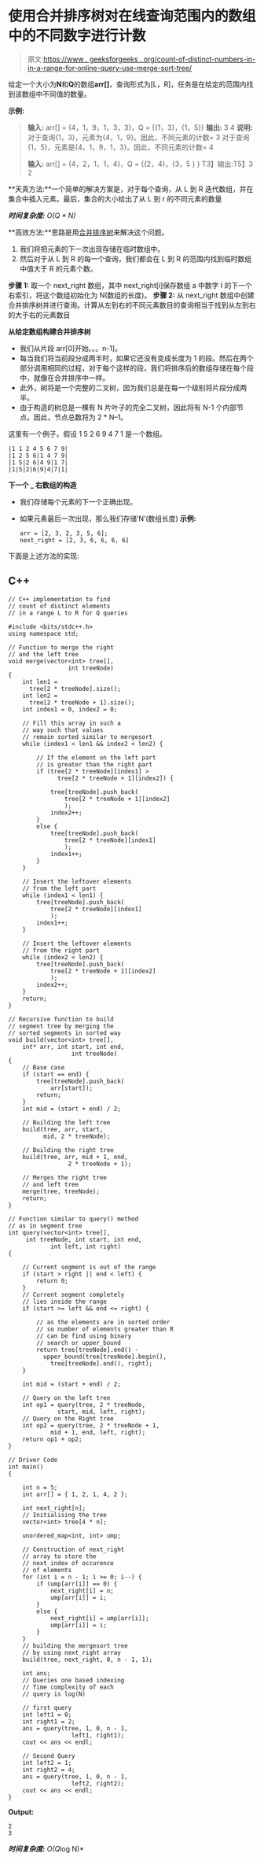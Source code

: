 # 使用合并排序树对在线查询范围内的数组中的不同数字进行计数

> 原文:[https://www . geeksforgeeks . org/count-of-distinct-numbers-in-in-a-range-for-online-query-use-merge-sort-tree/](https://www.geeksforgeeks.org/count-of-distinct-numbers-in-an-array-in-a-range-for-online-queries-using-merge-sort-tree/)

给定一个大小为**N**和**Q**的数组**arr[]**，查询形式为[L，R]，任务是在给定的范围内找到该数组中不同值的数量。

**示例:**

> **输入:** arr[] = {4，1，9，1，3，3}，Q = {{1，3}，{1，5}}
> **输出:**
> 3
> 4
> **说明:**
> 对于查询{1，3}，元素为{4，1，9}。因此，不同元素的计数= 3
> 对于查询{1，5}，元素是{4，1，9，1，3}。因此，不同元素的计数= 4
> 
> **输入:** arr[] = {4，2，1，1，4}，Q = {{2，4}，{3，5 } }
> T3】输出:T5】3
> 2

**天真方法:**一个简单的解决方案是，对于每个查询，从 L 到 R 迭代数组，并在集合中插入元素。最后，集合的大小给出了从 L 到 r 的不同元素的数量

***时间复杂度:** O(Q * N)*

**高效方法:**思路是用[合并排序树](https://www.geeksforgeeks.org/merge-sort-tree-smaller-or-equal-elements-in-given-row-range/)来解决这个问题。

1.  我们将把元素的下一次出现存储在临时数组中。
2.  然后对于从 L 到 R 的每一个查询，我们都会在 L 到 R 的范围内找到临时数组中值大于 R 的元素个数。

**步骤 1:** 取一个 next_right 数组，其中 next_right[i]保存数组 a 中数字 I 的下一个右索引，将这个数组初始化为 N(数组的长度)。
**步骤 2:** 从 next_right 数组中创建合并排序树并进行查询。计算从左到右的不同元素数目的查询相当于找到从左到右的大于右的元素数目

**从给定数组构建合并排序树**

*   我们从片段 arr[0]开始。。。n-1]。
*   每当我们将当前段分成两半时，如果它还没有变成长度为 1 的段。然后在两个部分调用相同的过程，对于每个这样的段，我们将排序后的数组存储在每个段中，就像在合并排序中一样。
*   此外，树将是一个完整的二叉树，因为我们总是在每一个级别将片段分成两半。
*   由于构造的树总是一棵有 N 片叶子的完全二叉树，因此将有 N-1 个内部节点。因此，节点总数将为 2 * N–1。

这里有一个例子。假设 1 5 2 6 9 4 7 1 是一个数组。

```
|1 1 2 4 5 6 7 9|
|1 2 5 6|1 4 7 9|
|1 5|2 6|4 9|1 7|
|1|5|2|6|9|4|7|1|

```

**下一个 _ 右数组的构造**

*   我们存储每个元素的下一个正确出现。
*   如果元素最后一次出现，那么我们存储‘N’(数组长度)
    **示例:**

    ```
    arr = [2, 3, 2, 3, 5, 6];
    next_right = [2, 3, 6, 6, 6, 6]

    ```

下面是上述方法的实现:

## C++

```
// C++ implementation to find
// count of distinct elements 
// in a range L to R for Q queries

#include <bits/stdc++.h>
using namespace std;

// Function to merge the right
// and the left tree
void merge(vector<int> tree[], 
                 int treeNode)
{
    int len1 = 
      tree[2 * treeNode].size();
    int len2 = 
      tree[2 * treeNode + 1].size();
    int index1 = 0, index2 = 0;

    // Fill this array in such a 
    // way such that values
    // remain sorted similar to mergesort
    while (index1 < len1 && index2 < len2) {

        // If the element on the left part
        // is greater than the right part
        if (tree[2 * treeNode][index1] > 
              tree[2 * treeNode + 1][index2]) {

            tree[treeNode].push_back(
                tree[2 * treeNode + 1][index2]
                );
            index2++;
        }
        else {
            tree[treeNode].push_back(
                tree[2 * treeNode][index1]
                );
            index1++;
        }
    }

    // Insert the leftover elements
    // from the left part
    while (index1 < len1) {
        tree[treeNode].push_back(
            tree[2 * treeNode][index1]
            );
        index1++;
    }

    // Insert the leftover elements
    // from the right part
    while (index2 < len2) {
        tree[treeNode].push_back(
            tree[2 * treeNode + 1][index2]
            );
        index2++;
    }
    return;
}

// Recursive function to build 
// segment tree by merging the 
// sorted segments in sorted way
void build(vector<int> tree[], 
    int* arr, int start, int end, 
                  int treeNode)
{
    // Base case
    if (start == end) {
        tree[treeNode].push_back(
            arr[start]);
        return;
    }
    int mid = (start + end) / 2;

    // Building the left tree
    build(tree, arr, start, 
          mid, 2 * treeNode);

    // Building the right tree
    build(tree, arr, mid + 1, end, 
                 2 * treeNode + 1);

    // Merges the right tree
    // and left tree
    merge(tree, treeNode);
    return;
}

// Function similar to query() method
// as in segment tree
int query(vector<int> tree[], 
     int treeNode, int start, int end, 
            int left, int right)
{

    // Current segment is out of the range
    if (start > right || end < left) {
        return 0;
    }
    // Current segment completely 
    // lies inside the range
    if (start >= left && end <= right) {

        // as the elements are in sorted order
        // so number of elements greater than R
        // can be find using binary 
        // search or upper_bound
        return tree[treeNode].end() - 
          upper_bound(tree[treeNode].begin(), 
            tree[treeNode].end(), right);
    }

    int mid = (start + end) / 2;

    // Query on the left tree
    int op1 = query(tree, 2 * treeNode, 
              start, mid, left, right);
    // Query on the Right tree
    int op2 = query(tree, 2 * treeNode + 1, 
            mid + 1, end, left, right);
    return op1 + op2;
}

// Driver Code
int main()
{

    int n = 5;
    int arr[] = { 1, 2, 1, 4, 2 };

    int next_right[n];
    // Initialising the tree
    vector<int> tree[4 * n];

    unordered_map<int, int> ump;

    // Construction of next_right 
    // array to store the
    // next index of occurence 
    // of elements
    for (int i = n - 1; i >= 0; i--) {
        if (ump[arr[i]] == 0) {
            next_right[i] = n;
            ump[arr[i]] = i;
        }
        else {
            next_right[i] = ump[arr[i]];
            ump[arr[i]] = i;
        }
    }
    // building the mergesort tree
    // by using next_right array
    build(tree, next_right, 0, n - 1, 1);

    int ans;
    // Queries one based indexing
    // Time complexity of each 
    // query is log(N)

    // first query
    int left1 = 0;
    int right1 = 2;
    ans = query(tree, 1, 0, n - 1, 
                  left1, right1);
    cout << ans << endl;

    // Second Query
    int left2 = 1;
    int right2 = 4;
    ans = query(tree, 1, 0, n - 1, 
                  left2, right2);
    cout << ans << endl;
}
```

**Output:**

```
2
3

```

***时间复杂度:** O(Q*log N)*